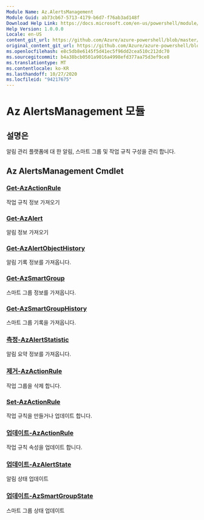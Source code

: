 ```yaml
---
Module Name: Az.AlertsManagement
Module Guid: ab73cb67-5713-4179-b6d7-f76ab3ad148f
Download Help Link: https://docs.microsoft.com/en-us/powershell/module/az.alertsmanagement
Help Version: 1.0.0.0
Locale: en-US
content_git_url: https://github.com/Azure/azure-powershell/blob/master/src/AlertsManagement/AlertsManagement/help/Az.AlertsManagement.md
original_content_git_url: https://github.com/Azure/azure-powershell/blob/master/src/AlertsManagement/AlertsManagement/help/Az.AlertsManagement.md
ms.openlocfilehash: e8c5db8e6145f5d41ec5f96dd2cea510c212dc70
ms.sourcegitcommit: b4a38bcb0501a9016a4998efd377aa75d3ef9ce8
ms.translationtype: MT
ms.contentlocale: ko-KR
ms.lasthandoff: 10/27/2020
ms.locfileid: "94217675"
---
```

# Az AlertsManagement 모듈
## 설명은
알림 관리 플랫폼에 대 한 알림, 스마트 그룹 및 작업 규칙 구성을 관리 합니다.

## Az AlertsManagement Cmdlet
### [Get-AzActionRule](Get-AzActionRule.md)
작업 규칙 정보 가져오기

### [Get-AzAlert](Get-AzAlert.md)
알림 정보 가져오기

### [Get-AzAlertObjectHistory](Get-AzAlertObjectHistory.md)
알림 기록 정보를 가져옵니다.

### [Get-AzSmartGroup](Get-AzSmartGroup.md)
스마트 그룹 정보를 가져옵니다.

### [Get-AzSmartGroupHistory](Get-AzSmartGroupHistory.md)
스마트 그룹 기록을 가져옵니다.

### [측정-AzAlertStatistic](Measure-AzAlertStatistic.md)
알림 요약 정보를 가져옵니다.

### [제거-AzActionRule](Remove-AzActionRule.md)
작업 그룹을 삭제 합니다.

### [Set-AzActionRule](Set-AzActionRule.md)
작업 규칙을 만들거나 업데이트 합니다.

### [업데이트-AzActionRule](Update-AzActionRule.md)
작업 규칙 속성을 업데이트 합니다.

### [업데이트-AzAlertState](Update-AzAlertState.md)
알림 상태 업데이트

### [업데이트-AzSmartGroupState](Update-AzSmartGroupState.md)
스마트 그룹 상태 업데이트

